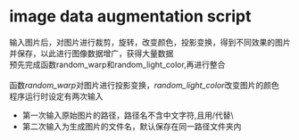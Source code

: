 # image data augmentation script
输入图片后，对图片进行裁剪，旋转，改变颜色，投影变换，得到不同效果的图片并保存，以此进行图像数据增广，获得大量数据<br>
预先完成函数random_warp和random_light_color,再进行整合<br>
<br>
函数*random_warp*对图片进行投影变换，*random_light_color*改变图片的颜色<br>
程序运行时设定有两次输入<br>
* 第一次输入原始图片的路径，路径名不含中文字符,且用/代替\\
* 第二次输入为生成图片的文件名，默认保存在同一路径文件夹内

